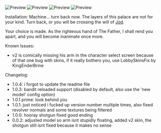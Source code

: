 ![Preview](https://cdn.discordapp.com/attachments/868520766516363285/868520832673136702/screen1.PNG)
![Preview](https://cdn.discordapp.com/attachments/868520766516363285/868520833906270259/screen2.png)
![Preview](https://cdn.discordapp.com/attachments/868520766516363285/868520835932119100/screen3.PNG)
![Preview](https://cdn.discordapp.com/attachments/868520766516363285/868520837974749204/screen4.PNG)

Installation:
Machine... turn back now. The layers of this palace are not for your kind. Turn back, or you will be crossing the will of [Jod](https://c.tenor.com/PAauGocjzowAAAAd/jif-jod.gif).

Your choice is made. As the righteous hand of The Father, I shall rend you apart, and you will become inanimate once more.



Known Issues:
- v2 is comically missing his arm in the character select screen because of that one bug with skins, if it really bothers you, use LobbySkinsFix by KingEnderBrine

Changelog:

- 1.0.4:  i forgot to update the readme file
- 1.0.3: bandit reloaded support (disabled by default, also use the 'new model' config option)
- 1.0.1 prime: look behind you
- 1.0.1: just noticed i fucked up version number multiple times, also fixed revolver normals and some textures being filtered
- 1.0.0: hooray shotgun fixed good ending
- 0.0.2: adjusted model so arm isnt stupidly floating, added v2 skin, the shotgun still isnt fixed because it makes no sense